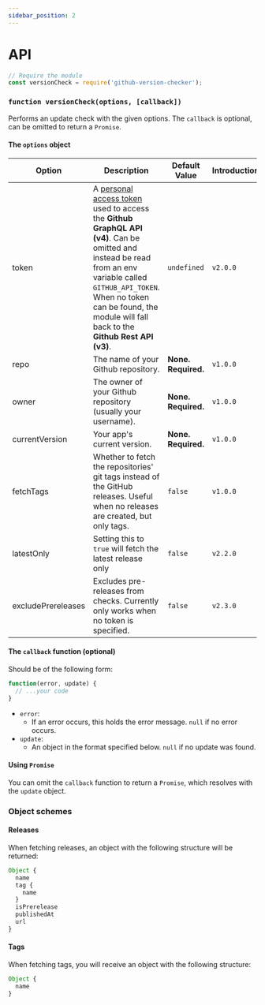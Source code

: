```yaml
---
sidebar_position: 2
---
```


# API

```js
// Require the module
const versionCheck = require('github-version-checker');
```

### `function versionCheck(options, [callback])`
Performs an update check with the given options. The `callback` is optional, can be omitted to return a `Promise`.

#### The `options` object
Option | Description | Default Value | Introduction
--- | --- | --- | ---
token | A [personal access token](https://blog.github.com/2013-05-16-personal-api-tokens/) used to access the **Github GraphQL API (v4)**. Can be omitted and instead be read from an env variable called `GITHUB_API_TOKEN`. When no token can be found, the module will fall back to the **Github Rest API (v3)**. | `undefined` | `v2.0.0`
repo | The name of your Github repository.| **None. Required.** | `v1.0.0`
owner | The owner of your Github repository (usually your username).| **None. Required.** | `v1.0.0`
currentVersion | Your app's current version. | **None. Required.** | `v1.0.0`
fetchTags | Whether to fetch the repositories' git tags instead of the GitHub releases. Useful when no releases are created, but only tags. | `false` | `v1.0.0`
latestOnly | Setting this to `true` will fetch the latest release only | `false` | `v2.2.0`
excludePrereleases | Excludes pre-releases from checks. Currently only works when no token is specified. | `false` | `v2.3.0`

#### The `callback` function (optional)
Should be of the following form:
```javascript
function(error, update) {
  // ...your code
}
```
* `error`:
  * If an error occurs, this holds the error message. `null` if no error occurs.
* `update`:
  * An object in the format specified below. `null` if no update was found.

#### Using `Promise`
You can omit the `callback` function to return a `Promise`, which resolves with the `update` object.

### Object schemes
#### Releases
When fetching releases, an object with the following structure will be returned:
```js
Object {
  name
  tag {
    name
  }
  isPrerelease
  publishedAt
  url
}
```

#### Tags
When fetching tags, you will receive an object with the following structure:
```js
Object {
  name
}
```

